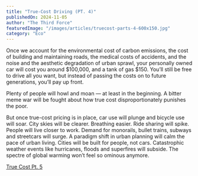 ```yaml
---
title: "True-Cost Driving (PT. 4)"
publishedOn: 2024-11-05
author: "The Third Force"
featuredImage: "/images/articles/truecost-parts-4-600x150.jpg"
category: "Eco"
---
```


Once we account for the environmental cost of carbon emissions, the cost of building and maintaining roads, the medical costs of accidents, and the noise and the aesthetic degradation of urban sprawl, your personally owned car will cost you around $100,000, and a tank of gas $150. You’ll still be free to drive all you want, but instead of passing the costs on to future generations, you’ll pay up front.

Plenty of people will howl and moan — at least in the beginning. A bitter meme war will be fought about how true cost disproportionately punishes the poor.

But once true-cost pricing is in place, car use will plunge and bicycle use will soar. City skies will be clearer. Breathing easier. Ride sharing will spike. People will live closer to work. Demand for monorails, bullet trains, subways and streetcars will surge. A paradigm shift in urban planning will calm the pace of urban living. Cities will be built for people, not cars. Catastrophic weather events like hurricanes, floods and superfires will subside. The spectre of global warming won’t feel so ominous anymore.

[True Cost Pt. 5](http://www.adbusters.org/article/true-cost-eating-pt-5)
